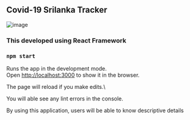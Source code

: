 ## Covid-19 Srilanka Tracker

![image](https://i.ibb.co/nrm03tD/screenshot-covidsl19-netlify-app-1601926180356.png)

### This developed using React Framework

### `npm start`

Runs the app in the development mode.\
Open [http://localhost:3000](http://localhost:3000) to show it in the browser.

The page will reload if you make edits.\

You will able see any lint errors in the console.

By using this application, users will be able to know descriptive details

